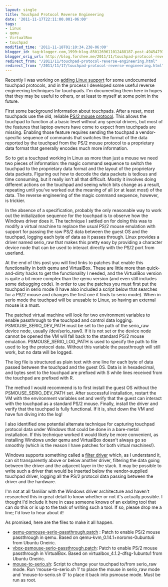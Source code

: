 ```yaml
---
layout: single
title: Touchpad Protocol Reverse Engineering
date: '2011-11-17T22:11:00.001-06:00'
tags:
- Linux
- qemu
- VirtualBox
- touchpad
modified_time: '2011-11-18T01:10:34.238-06:00'
blogger_id: tag:blogger.com,1999:blog-8501269611012488187.post-4945479338213177026
blogger_orig_url: http://blog.forshee.me/2011/11/touchpad-protocol-reverse-engineering.html
redirect_from: "/2011/11/touchpad-protocol-reverse-engineering.html"
redirect_from: "/2011/11/17/touchpad-protocol-reverse-engineering.html"
---
```


Recently I was working on [adding Linux support](https://lkml.org/lkml/2011/11/7/433) for some undocumented touchpad protocols, and in the process I developed some useful reverse engineering techniques for touchpads. I'm documenting them here in hopes that they may be useful to others, or at least to myself at some point in the future.

First some background information about touchpads. After a reset, most touchpads use the old, reliable [PS/2 mouse protocol](http://www.computer-engineering.org/ps2mouse/). This allows the touchpad to function at a basic level without any special drivers, but most of the features that laptop owners have come to expect from touchpads are missing. Enabling those feature requires sending the touchpad a vendor-specific sequence of commands that switches the format of the data reported by the touchpad from the PS/2 mouse protocol to a proprietary data format that generally encodes much more information.

So to get a touchpad working in Linux as more than just a mouse we need two pieces of information: the magic command sequence to switch the touchpad to the proprietary data format and the layout of the proprietary data packets. Figuring out how to decode the data packets is tedious and time consuming, but it really isn't all that difficult. Mostly it involves doing different actions on the touchpad and seeing which bits change as a result, repeating until you've worked out the meaning of all (or at least most) of the data. The reverse engineering of the magic command sequence, however, is trickier.

In the absence of a specification, probably the only reasonable way to work out the initialization sequence for the touchpad is to observe how the Windows driver does it. The technique I settled on for doing this was to modify a virtual machine to replace the usual PS/2 mouse emulation with support for passing the raw PS/2 data between the guest OS and the touchpad, logging each byte of data as it passes through. Linux provides a driver named serio_raw that makes this pretty easy by providing a character device node that can be used to interact directly with the PS/2 port from userland.

At the end of this post you will find links to patches that enable this functionality in both qemu and VirtualBox. These are little more than quick-and-dirty hacks to get the functionality I needed, and the VirtualBox version is quite a bit more complex than the qemu version (and even still includes some debugging code). In order to use the patches you must first put the touchpad in serio mode (I have also included a script below that searches for a PS/2 mouse and changes the first one it finds to serio mode). When in serio mode the touchpad will be unusable to Linux, so having an external mouse is a must.

The patched virtual machine will look for two environment variables to enable passthrough to the touchpad and control data logging. PSMOUSE_SERIO_DEV_PATH must be set to the path of the serio_raw device node, usually /dev/serio_raw0. If it is not set or the device node cannot be opened the VM will fall back to the standard PS/2 mouse emulation. PSMOUSE_SERIO_LOG_PATH is used to specify the path to file used to log the protocol data. Without this variable the passthrough will still work, but no data will be logged.

The log file is structured as plain text with one line for each byte of data passed between the touchpad and the guest OS. Data is in hexadecimal, and bytes sent to the touchpad are prefixed with S while lines received from the touchpad are prefixed with R.

The method I would recommend is to first install the guest OS without the PSMOUSE_SERIO_DEV_PATH set. After successful installation, restart the VM with the environment variables set and verify that the guest can interact with the touchpad as a standard PS/2 mouse. Finally, install the driver and verify that the touchpad is fully functional. If it is, shut down the VM and have fun diving into the log!

I also identified one potential alternate technique for capturing touchpad protocol data under Windows that could be done in a bare-metal installation. If this technique worked it would likely be more convenient, as installing Windows under qemu and VirtualBox doesn't always go so smoothly (which is the reason I have patches for both virtual machines!).

Windows supports something called a [filter driver](http://en.wikipedia.org/wiki/Filter_driver) which, as I understand it, can sit transparently above or below another driver, filtering the data going between the driver and the adjacent layer in the stack. It may be possible to write such a driver that would be inserted below the vendor-supplied touchpad driver, logging all the PS/2 protocol data passing between the driver and the hardware.

I'm not at all familiar with the Windows driver architecture and haven't researched this in great detail to know whether or not it's actually possible. I thought I'd include it here in case someone knows of an existing tool that can do this or is up to the task of writing such a tool. If so, please drop me a line; I'd love to hear about it!

As promised, here are the files to make it all happen.

- [qemu-psmouse-serio-passthrough.patch](http://people.canonical.com/~sforshee/touchpad/qemu-psmouse-serio-passthrough.patch) : Patch to enable PS/2 mouse passthrough in qemu. Based on qemu-kvm_0.14.1+noroms-0ubuntu6 from Ubuntu Oneiric.
- [vbox-psmouse-serio-passthrough.patch](http://people.canonical.com/~sforshee/touchpad/vbox-psmouse-serio-passthrough.patch): Patch to enable PS/2 mouse passthrough in VirtualBox. Based on virtualbox_4.1.2-dfsg-1ubuntu1 from Ubuntu Oneiric.
- [mouse-to-serio.sh](http://people.canonical.com/~sforshee/touchpad/mouse-to-serio.sh): Script to change your touchpad to/from serio_raw mode. Run 'mouse-to-serio.sh 1' to place the mouse in serio_raw mode and 'mouse-to-serio.sh 0' to place it back into psmouse mode. Must be run as root.
